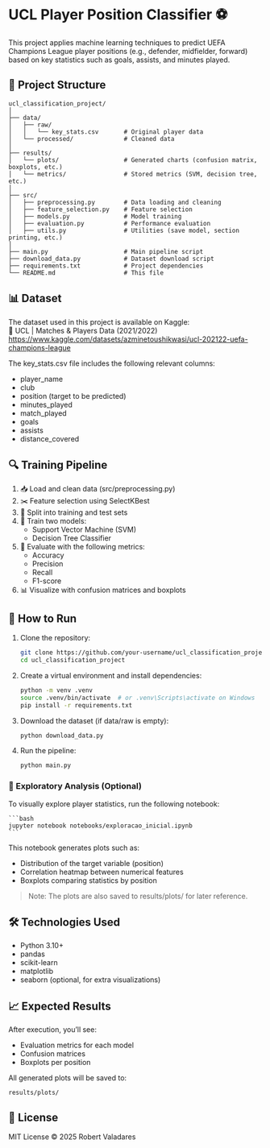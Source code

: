 # UCL Player Position Classifier ⚽️

This project applies machine learning techniques to predict UEFA Champions League player positions (e.g., defender, midfielder, forward) based on key statistics such as goals, assists, and minutes played.

## 📁 Project Structure

    ucl_classification_project/
    │
    ├── data/
    │   ├── raw/
    │   │   └── key_stats.csv       # Original player data
    │   └── processed/              # Cleaned data
    │
    ├── results/
    │   └── plots/                  # Generated charts (confusion matrix, boxplots, etc.)
    │   └── metrics/                # Stored metrics (SVM, decision tree, etc.)
    │
    ├── src/
    │   ├── preprocessing.py        # Data loading and cleaning
    │   ├── feature_selection.py    # Feature selection
    │   ├── models.py               # Model training
    │   ├── evaluation.py           # Performance evaluation
    │   ├── utils.py                # Utilities (save model, section printing, etc.)
    │
    ├── main.py                     # Main pipeline script
    ├── download_data.py            # Dataset download script
    ├── requirements.txt            # Project dependencies
    └── README.md                   # This file

## 📊 Dataset

The dataset used in this project is available on Kaggle:  
📎 UCL | Matches & Players Data (2021/2022)  
https://www.kaggle.com/datasets/azminetoushikwasi/ucl-202122-uefa-champions-league

The key_stats.csv file includes the following relevant columns:

- player_name
- club
- position (target to be predicted)
- minutes_played
- match_played
- goals
- assists
- distance_covered

## 🔍 Training Pipeline

1. 📥 Load and clean data (src/preprocessing.py)
2. ✂️ Feature selection using SelectKBest
3. 🔀 Split into training and test sets
4. 🤖 Train two models:
   - Support Vector Machine (SVM)
   - Decision Tree Classifier
5. 🧪 Evaluate with the following metrics:
   - Accuracy
   - Precision
   - Recall
   - F1-score
6. 📊 Visualize with confusion matrices and boxplots

## 🚀 How to Run

1. Clone the repository:

    ```bash
    git clone https://github.com/your-username/ucl_classification_project.git
    cd ucl_classification_project
    ```

2. Create a virtual environment and install dependencies:

    ```bash
    python -m venv .venv
    source .venv/bin/activate  # or .venv\Scripts\activate on Windows
    pip install -r requirements.txt
    ```

3. Download the dataset (if data/raw is empty):

    ```bash
    python download_data.py
    ```

4. Run the pipeline:

    ```bash
    python main.py
    ```

### 📓 Exploratory Analysis (Optional)

To visually explore player statistics, run the following notebook:

    ```bash
    jupyter notebook notebooks/exploracao_inicial.ipynb
    ```

This notebook generates plots such as:

- Distribution of the target variable (position)
- Correlation heatmap between numerical features
- Boxplots comparing statistics by position

> Note: The plots are also saved to results/plots/ for later reference.

## 🛠️ Technologies Used

- Python 3.10+
- pandas
- scikit-learn
- matplotlib
- seaborn (optional, for extra visualizations)

## 📈 Expected Results

After execution, you’ll see:

- Evaluation metrics for each model
- Confusion matrices
- Boxplots per position

All generated plots will be saved to:

    results/plots/

## 📄 License

MIT License © 2025 Robert Valadares
